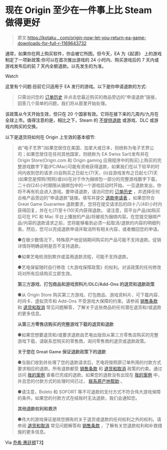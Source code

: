 # 现在 Origin 至少在一件事上比 Steam 做得更好

> 原文:[https://kotaku . com/origin-now-let-you-return-ea-game-downloads-for-full-r-1169643732](https://kotaku.com/origin-now-lets-you-return-ea-game-downloads-for-full-r-1169643732)

通常，如果你在网上购买软件，你会被它所困。但今天，EA 为《起源》 上的游戏制定了一项新政策:你可以在首次推出游戏的 24 小时内、购买游戏后的 7 天内或游戏发布后的前 7 天内全额退款。以先发生的为准。

Watch

这里有个问题:目前它只适用于 EA 发行的游戏。以下是你申请退款的方式:

> 只需访问您的 [订单历史](https://account.origin.com/cp-ui/orderhistory/index?locale=en_US&env=prod&sourceType=web) 并点击您最近购买的商品旁边的“申请退款”链接，回答几个简单的问题，我们将从那里开始处理。

该政策从今天开始生效，但只在 20 个国家有效。它将在接下来的几周内/九月在全球上市。值得注意的是，相比之下，Steam 的 [不提供退款](https://support.steampowered.com/kb_article.php?ref=8360-WEJC-2625#refund) 或游戏、DLC 或游戏内购买的交换。

以下是退货将如何在 Origin 上生效的基本细节:

> 由“电子艺界”(如果您居住在美国、加拿大或日本，则统称为电子艺界公司；如果您居住在任何其他国家，则统称为 EA Swiss Sarl)发布并在 Origin Store(Origin.com 和 Origin gaming 应用程序中的购买)上购买的完整游戏数字下载(PC/Mac)可能有资格获得退款，如果我们在以下较早的时间内收到您的请求:(I)自购买之日起七(7)天，(ii)自游戏发布之日起七(7)天(如果您是预购/预购)或(iii)在对于作为捆绑包一部分的完整游戏数字下载，二十四(24)小时期限从捆绑包中的一个游戏启动时开始。一旦退款发出，你将不再有机会进入游戏。要申请退款，请访问您的 [订单历史](https://account.origin.com/cp-ui/orderhistory/index?locale=en_US&env=prod&sourceType=web) ，并选择任何合格产品旁边的“申请退款”链接。填写并提交 [退款申请表](https://help.ea.com/en/refund) 。如果您符合 Great Game Guarantee 退款要求，您将在提交请求后的四十八(48)小时内获得回复，并在七(7)至十(10)天内获得退款。
> 请注意，双平台产品(如购买后可在 PC 和 Mac 平台上播放的产品)将被视为捆绑内容。在您提交捆绑产品/内容的退款请求之前，您将能够看到必须一起取消/退款的内容的明细列表。然后，您可以完成退款申请并取消所有相关内容，或者撤回您的申请。
> 
> ●在极少数情况下，特殊原产地促销期间购买的产品可能不支持退款。促销详情将明确说明是否不支持退款。
> 
> ●如果艺电检测到欺诈或滥用退款流程，可能不支持退款。
> 
> ●艺电保留随时自行修改《大游戏保障政策》的权利。对该政策的任何修改将对所有后续购买立即生效。
> 
> **第三方游戏、打包商品和游戏资料片/DLC/Add-Ons 的退货和退款政策**
> 
> ●从 Origin Store 购买第三方游戏、打包商品、游戏资料片、可下载内容、时间卡、虚拟货币和 Add-Ons 不受游戏大保障的约束。请参阅 [销售条款](https://www.origin.com/en-us/termsofsale) 和 [退货和取消](https://help.ea.com/article/returns-and-cancellations) 常见问题解答，了解关于这些商品的任何潜在退货和/或退款的更多信息。
> 
> **从第三方零售店购买的完整游戏下载的退货和退款**
> 
> ●如果您想要退货和/或要求退款由艺电出版但从第三方零售店购买的完整游戏下载，请联系您购买的零售商，询问零售商的退货或退款政策。
> 
> **关于您在 Great Game 保证退款政策下的退款**
> 
> ●当我们收到并处理了您的退款请求后，艺电将按照原订单所用的付款方式要求相应的退款。所有退款都受 [销售条款](https://www.origin.com/en-us/termsofsale) 和 [退货和取消](https://help.ea.com/article/returns-and-cancellations) 政策的约束。通过访问 [我的案例](https://help.ea.com/my-cases) 查看已完成的退款。如果您的退款没有出现在 [我的案例](https://help.ea.com/my-cases) 中，并且您的付款方式的处理时间已过， [联系原产地帮助](https://help.ea.com/origin/origin) 。
> 
> ●请注意，Boleto 和 SOFORT 等不可退款的支付方式不符合伟大游戏保障的条件。如果您的付款方式在结账时无法退款，我们会通知您。
> 
> **其他退款权利和救济**
> 
> ●伟大的游戏保证是除您拥有的关于退货或退款的任何权利之外的权利。请参阅 [退货和取消](https://help.ea.com/article/returns-and-cancellations) 常见问题解答和 [销售条款](https://www.origin.com/en-us/termsofsale) ，了解有关您退款权利和补救措施的更多信息。

Via [乔希·惠廷顿](https://twitter.com/Mario__Bones/status/369637772572635136)T3】